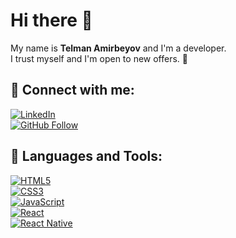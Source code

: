 # Hi there 👋  

My name is **Telman Amirbeyov** and I'm a developer.  
I trust myself and I'm open to new offers. 💪  

## 🔗 Connect with me:  
[![LinkedIn](https://img.shields.io/badge/LinkedIn-%230A66C2.svg?style=for-the-badge&logo=linkedin&logoColor=white)](https://www.linkedin.com/in/telmanamirbeyov)  
[![GitHub Follow](https://img.shields.io/github/followers/Teoqram?label=Follow&style=for-the-badge)](https://github.com/Teoqram)

## 🚀 Languages and Tools:  
[![HTML5](https://img.shields.io/badge/HTML5-%23E34F26.svg?style=for-the-badge&logo=html5&logoColor=white)](https://developer.mozilla.org/en-US/docs/Web/HTML)  
[![CSS3](https://img.shields.io/badge/CSS3-%231572B6.svg?style=for-the-badge&logo=css3&logoColor=white)](https://developer.mozilla.org/en-US/docs/Web/CSS)  
[![JavaScript](https://img.shields.io/badge/JavaScript-%23F7DF1E.svg?style=for-the-badge&logo=javascript&logoColor=black)](https://developer.mozilla.org/en-US/docs/Web/JavaScript)  
[![React](https://img.shields.io/badge/React-%2361DAFB.svg?style=for-the-badge&logo=react&logoColor=black)](https://react.dev/)  
[![React Native](https://img.shields.io/badge/React%20Native-%2361DAFB.svg?style=for-the-badge&logo=react&logoColor=black)](https://reactnative.dev/)  

